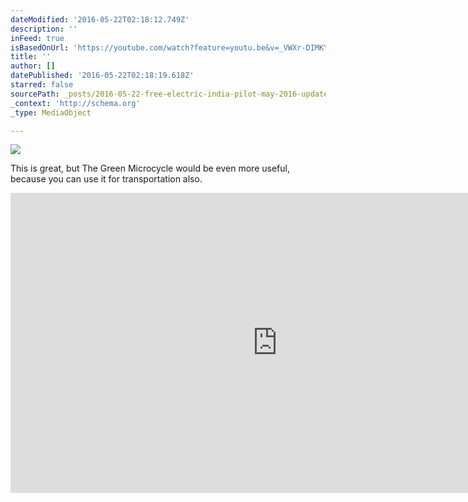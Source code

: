 ```yaml
---
dateModified: '2016-05-22T02:18:12.749Z'
description: ''
inFeed: true
isBasedOnUrl: 'https://youtube.com/watch?feature=youtu.be&v=_VWXr-DIMKY'
title: ''
author: []
datePublished: '2016-05-22T02:18:19.618Z'
starred: false
sourcePath: _posts/2016-05-22-free-electric-india-pilot-may-2016-update-230.md
_context: 'http://schema.org'
_type: MediaObject

---
```

![](https://the-grid-user-content.s3-us-west-2.amazonaws.com/c0b3fa0d-f57b-40c4-a273-9ab0b82dfbdb.jpg)

This is great, but The Green Microcycle would be even more useful, because you can use it for transportation also.

<iframe src="https://cdn.embedly.com/widgets/media.html?src=https://www.youtube.com/embed/_VWXr-DIMKY?feature=oembed&amp;url=http://www.youtube.com/watch?v=_VWXr-DIMKY&amp;image=https://i.ytimg.com/vi/_VWXr-DIMKY/hqdefault.jpg&amp;key=b7d04c9b404c499eba89ee7072e1c4f7&amp;type=text/html&amp;schema=youtube" width="854" height="480" scrolling="no" frameborder="0" allowfullscreen="" style=""></iframe>
